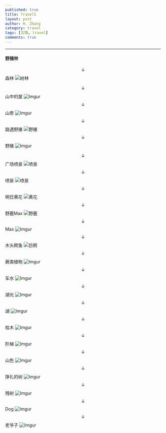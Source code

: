 ```yaml
---
published: true
title: TravelS
layout: post
author: H. Zhang
category: travel 
tags: [古镇, travel]
comments: true
---
```

<!-- In Stuttgart Vahingen, 2016.09.25-2016.10.07 -->
---

#### 野猪林 ####
$$\downarrow$$ 森林
![树林](http://i.imgur.com/HJhe1Zi.jpg)
<!--more-->
$$\downarrow$$ 山中的屋
![Imgur](http://i.imgur.com/VMyQpGV.jpg)
$$\downarrow$$ 山房
![Imgur](http://i.imgur.com/mqim7Os.jpg)
$$\downarrow$$ 路遇野猪
![野猪](http://i.imgur.com/uzYyEd5.jpg)
$$\downarrow$$ 野猪
![Imgur](http://i.imgur.com/0OStO18.jpg)

$$\downarrow$$ 广场喷泉
![喷泉](http://i.imgur.com/4SMvnfE.jpg)
$$\downarrow$$ 喷泉
![喷泉](http://i.imgur.com/ufGvkSp.jpg)
$$\downarrow$$ 明日黄花
![黄花](http://i.imgur.com/CsQ9MNE.jpg)
$$\downarrow$$ 野鹿Max
![野鹿](http://i.imgur.com/jEHV2TO.jpg)
$$\downarrow$$ Max
![Imgur](http://i.imgur.com/0nnShzH.jpg)
$$\downarrow$$ 木头鳄鱼
![巨鳄](http://i.imgur.com/lYyhKBF.jpg)
$$\downarrow$$ 蕨类植物
![Imgur](http://i.imgur.com/CwfwKzu.jpg)
$$\downarrow$$ 车水
![Imgur](http://i.imgur.com/zQnBClw.jpg)
$$\downarrow$$ 湖光
![Imgur](http://i.imgur.com/YkwpL8k.jpg)
$$\downarrow$$ 湖
![Imgur](http://i.imgur.com/MwdEM5b.jpg)
$$\downarrow$$ 枯木
![Imgur](http://i.imgur.com/ZCQWwxb.jpg)
$$\downarrow$$ 阶梯
![Imgur](http://i.imgur.com/aVzVylC.jpg)
$$\downarrow$$ 山色
![Imgur](http://i.imgur.com/0SiGJuZ.jpg)
$$\downarrow$$ 挣扎的树
![Imgur](http://i.imgur.com/nZx5Nte.jpg)
$$\downarrow$$ 残树
![Imgur](http://i.imgur.com/x87aoeR.jpg)
$$\downarrow$$ Dog
![Imgur](http://i.imgur.com/bucFLil.jpg)
$$\downarrow$$ 老爷子
![Imgur](http://i.imgur.com/hGa5l4P.jpg)


<!-- 
### 嵌入PDF显示 ###
<center><embed src="http://gohom.win/HomPDF/mou.pdf" width="850" height="600"></center>
-->
